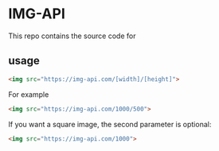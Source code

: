 # IMG-API
This repo contains the source code for <url>

## usage
```html
<img src="https://img-api.com/[width]/[height]">
```
For example
```html
<img src="https://img-api.com/1000/500">
```
If you want a square image, the second parameter is optional:
```html
<img src="https://img-api.com/1000">
```
